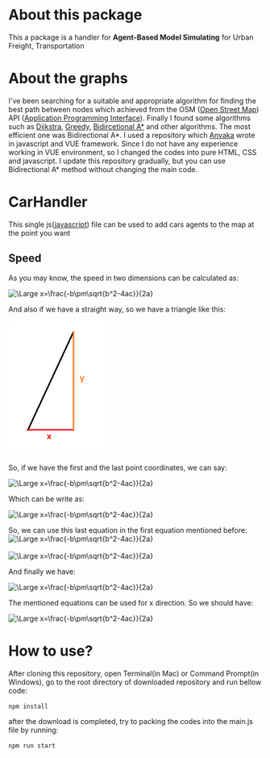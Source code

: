 # About this package
This a package is a handler for **Agent-Based Model Simulating** for Urban Freight, Transportation

# About the graphs

I've been searching for a suitable and appropriate algorithm for finding the best path between nodes which achieved from the OSM ([Open Street Map](https://www.openstreetmap.org/)) API ([Application Programming Interface](https://en.wikipedia.org/wiki/API)). Finally I found some algorithms such as [Dijkstra](https://en.wikipedia.org/wiki/Dijkstra%27s_algorithm), [Greedy](https://en.wikipedia.org/wiki/Greedy_algorithm), [Bidircetional A*](https://www.researchgate.net/publication/46434387_Yet_another_bidirectional_algorithm_for_shortest_paths) and other algorithms. The most efficient one was Bidirectional A*. I used a repository which [Anvaka](https://github.com/anvaka) wrote in javascript and VUE framework. Since I do not have any experience working in VUE environment, so I changed the codes into pure HTML, CSS and javascript. I update this repository gradually, but you can use Bidirectional A* method without changing the main code.

# CarHandler
This single js([javascript](https://www.javascript.com/)) file can be used to add cars agents to the map at the point you want
## Speed
As you may know, the speed in two dimensions can be calculated as:

<img src="https://latex.codecogs.com/svg.latex?\Large&space;(\frac{dx}{dt})^2+(\frac{dy}{dt})^2=v^2" title="\Large x=\frac{-b\pm\sqrt{b^2-4ac}}{2a}" />

And also if we have a straight way, so we have a triangle like this:


<img src="./readme files/speed-triangle.png" width=200 />

So, if we have the first and the last point coordinates, we can say:


<img src="https://latex.codecogs.com/svg.latex?\Large&space;\frac{\Delta x}{\Delta y} = \frac{dx}{dy}" title="\Large x=\frac{-b\pm\sqrt{b^2-4ac}}{2a}" />


Which can be write as:

<img src="https://latex.codecogs.com/svg.latex?\Large&space;dx=\frac{\Delta x}{\Delta y}dy" title="\Large x=\frac{-b\pm\sqrt{b^2-4ac}}{2a}" />

So, we can use this last equation in the first equation mentioned before:
<img src="https://latex.codecogs.com/svg.latex?\Large&space;\frac{\Delta x^2}{\Delta y^2}dy(\frac{dy}{dt})^2+(\frac{dy}{dt})^2=v^2" title="\Large x=\frac{-b\pm\sqrt{b^2-4ac}}{2a}" />
<br>
<br>
<img src="https://latex.codecogs.com/svg.latex?\Large&space;|\frac{dy}{dt}| = \frac{v}{(\sqrt{\frac{\Delta x^2}{\Delta y^2} + 1})}" title="\Large x=\frac{-b\pm\sqrt{b^2-4ac}}{2a}" />

And finally we have:

<img src="https://latex.codecogs.com/svg.latex?\Large&space;y_2 = y_1 + \frac{v}{(\sqrt{\frac{\Delta x^2}{\Delta y^2} + 1})} (t_2 - t_1)" title="\Large x=\frac{-b\pm\sqrt{b^2-4ac}}{2a}" />

The mentioned equations can be used for x direction. So we should have:

<img src="https://latex.codecogs.com/svg.latex?\Large&space;x_2 = x_1 + \frac{v}{(\sqrt{\frac{\Delta y^2}{\Delta x^2} + 1})} (t_2 - t_1)" title="\Large x=\frac{-b\pm\sqrt{b^2-4ac}}{2a}" />

# How to use?
After cloning this repository, open Terminal(in Mac) or Command Prompt(in Windows), go to the root directory of downloaded repository and run bellow code:
```
npm install
```
after the download is completed, try to packing the codes into the main.js file by running:
```
npm run start
```